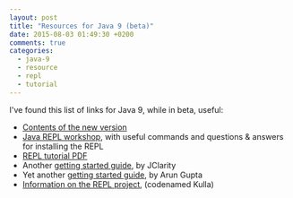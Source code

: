 ```yaml
---
layout: post
title: "Resources for Java 9 (beta)"
date: 2015-08-03 01:49:30 +0200
comments: true
categories: 
  - java-9
  - resource
  - repl
  - tutorial
---
```



I've found this list of links for Java 9, while in beta, useful:

  * [Contents of the new version](https://wiki.openjdk.java.net/display/Adoption/JDK+9+Outreach)
  * [Java REPL workshop](http://www.meetup.com/Londonjavacommunity/events/221570203/), with useful commands and questions & answers for installing the REPL
  * [REPL tutorial PDF](https://java.net/downloads/adoptopenjdk/REPL_Tutorial.pdf)
  * Another [getting started guide](http://www.jclarity.com/2015/04/15/java-9-repl-getting-started-guide/), by JClarity
  * Yet another [getting started guide](http://blog.arungupta.me/jdk9-repl-getting-started/), by Arun Gupta
  * [Information on the REPL project](http://www.infoq.com/news/2014/09/repl-for-java), (codenamed Kulla)